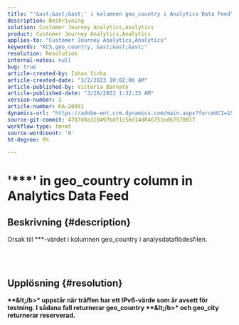 ```yaml
---
title: "'&ast;&ast;&ast;' i kolumnen geo_country i Analytics Data Feed"
description: Beskrivning
solution: Customer Journey Analytics,Analytics
product: Customer Journey Analytics,Analytics
applies-to: "Customer Journey Analytics,Analytics"
keywords: "KCS,geo_country, &ast;&ast;&ast;"
resolution: Resolution
internal-notes: null
bug: true
article-created-by: Ishan Sinha
article-created-date: "3/2/2023 10:02:06 AM"
article-published-by: Victoria Barnato
article-published-date: "3/28/2023 1:32:35 AM"
version-number: 2
article-number: KA-20991
dynamics-url: "https://adobe-ent.crm.dynamics.com/main.aspx?forceUCI=1&pagetype=entityrecord&etn=knowledgearticle&id=0c34d748-e1b8-ed11-83fe-6045bd0065f9"
source-git-commit: 4707d0a310497bdf1c56d14d046751ed67570817
workflow-type: tm+mt
source-wordcount: '0'
ht-degree: 0%

---
```


# &#39;\*\*\*&#39; in geo_country column in Analytics Data Feed

## Beskrivning {#description}

Orsak till \*\*\*-värdet i kolumnen geo_country i analysdataflödesfilen.



<br> 

## Upplösning {#resolution}

<b>\*\*\&lt;/b>* uppstår när träffen har ett IPv6-värde som är avsett för testning. I sådana fall returnerar geo_country <b>\*\*\&lt;/b>* och geo_city returnerar <b>reserverad</b>.
 

